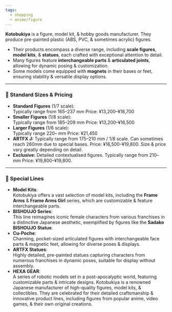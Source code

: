 ```yaml
---
tags:
  - shopping
  - anime/figure
---
```

**Kotobukiya** is a figure, model kit, & hobby goods manufacturer. They produce pre-painted plastic (ABS, PVC, & sometimes acrylic) figures. 
- Their products encompass a diverse range, including **scale figures**, **model kits**, & **statues**, each crafted with exceptional attention to detail.​
- Many figures feature **interchangeable parts** & **articulated joints**, allowing for dynamic posing & customization.​
- Some models come equipped with **magnets** in their bases or feet, ensuring stability & versatile display options.​

---

### 📏 Standard Sizes & Pricing
- **Standard Figures** (1/7 scale):  
    Typically range from 165–237 mm
    Price: ¥13,200–¥18,700
- **Smaller Figures** (1/8 scale):  
    Typically range from 185–209 mm
    Price: ¥13,200–¥16,500
- **Larger Figures** (1/6 scale):  
    Typically range 220– mm
    Price: ¥21,450
- **ARTFX J:**
	Typically range from 175–210 mm / 1/8 scale. Can sometimes reach 260mm due to special bases.
	Price: ¥16,500–¥19,800. 
	Size & price vary greatly depending on detail.
- **Exclusive:**
	Detailed contextualised figures. Typically range from 210– mm
	Price: ¥19,800–¥19,800.


---

### 🌟 Special Lines

- **Model Kits**:  
    Kotobukiya offers a vast selection of model kits, including the **Frame Arms** & **Frame Arms Girl** series, which are customizable & feature interchangeable parts.
- **BISHOUJO Series**:  
    This line reimagines iconic female characters from various franchises in a distinctive Japanese aesthetic, exemplified by figures like the **Sadako BISHOUJO Statue**.
- **Cu-Poche**:  
    Charming, pocket-sized articulated figures with interchangeable face parts & magnetic feet, allowing for diverse poses & displays.
- **ARTFX Statues**:  
    Highly detailed, pre-painted statues capturing characters from numerous franchises in dynamic poses, suitable for display without assembly.
- **HEXA GEAR**:  
    A series of robotic models set in a post-apocalyptic world, featuring customizable parts & intricate designs. Kotobukiya is a renowned Japanese manufacturer of high-quality figures, model kits, & collectibles. They are celebrated for their detailed craftsmanship & innovative product lines, including figures from popular anime, video games, & their own original creations.
